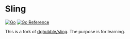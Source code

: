 # Sling

[![Go](https://github.com/haunt98/sling/workflows/Go/badge.svg?branch=main)](https://github.com/actions/setup-go)
[![Go Reference](https://pkg.go.dev/badge/github.com/haunt98/sling.svg)](https://pkg.go.dev/github.com/haunt98/sling)

This is a fork of [dghubble/sling](https://github.com/dghubble/sling).
The purpose is for learning.
